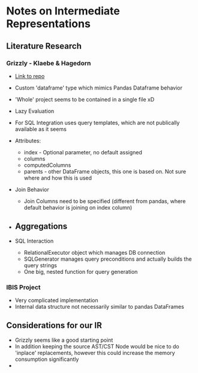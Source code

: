 # Notes on Intermediate Representations

## Literature Research

### Grizzly - Klaebe & Hagedorn

- [Link to repo](https://github.com/dbis-ilm/grizzly)
- Custom 'dataframe' type which mimics Pandas Dataframe behavior
- 'Whole' project seems to be contained in a single file xD
- Lazy Evaluation
- For SQL Integration uses query templates, which are not publically available as it seems

- Attributes:
  - index - Optional parameter, no default assigned
  - columns
  - computedColumns
  - parents - other DataFrame objects, this one is based on. Not sure where and how this is used

- Join Behavior
  - Join Columns need to be specified (different from pandas, where default behavior is joining on index column)

- Aggregations
  - 

- SQL Interaction
  - RelationalExecutor object which manages DB connection
  - SQLGenerator manages query preconditions and actually builds the query strings
  - One big, nested function for query generation

### IBIS Project

- Very complicated implementation
- Internal data structure not necessarily similar to pandas DataFrames

## Considerations for our IR

- Grizzly seems like a good starting point
- In addition keeping the source AST/CST Node would be nice to do 'inplace' replacements, however this could increase the memory consumption significantly
- 
